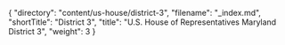 {
  "directory": "content/us-house/district-3",
  "filename": "_index.md",
  "shortTitle": "District 3",
  "title": "U.S. House of Representatives Maryland District 3",
  "weight": 3
}
